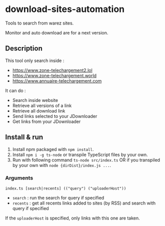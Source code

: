 # download-sites-automation
Tools to search from warez sites.

Monitor and auto download are for a next version.

## Description

This tool only search inside :
* https://www.zone-telechargement2.lol
* https://www.zone-telechargement.world
* https://www.annuaire-telechargement.com

It can do :
* Search inside website
* Retrieve all versions of a link
* Retrieve all download link
* Send links selected to your JDownloader
* Get links from your JDownloader

## Install & run

1. Install npm packaged with `npm install`.
2. Install `npm i -g ts-node` or transpile TypeScript files by your own.
3. Run with following command `ts-node src/index.ts` OR if you transpiled by your own with `node {dirDist}/index.js ...`.

### Arguments

`index.ts [search|recents] (("query") ("uploaderHost"))`

* `search` : run the search for query if specified
* `recents` : get all recents links added to sites (by RSS) and search with query if specified

If the `uploaderHost` is specified, only links with this one are taken.